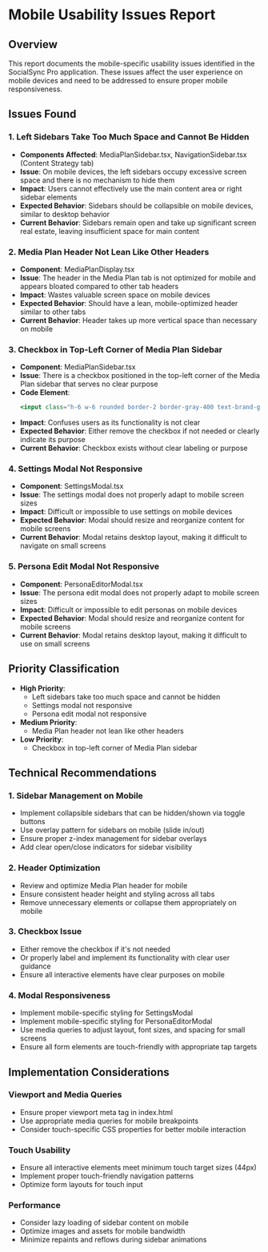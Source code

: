 # Mobile Usability Issues Report

## Overview
This report documents the mobile-specific usability issues identified in the SocialSync Pro application. These issues affect the user experience on mobile devices and need to be addressed to ensure proper mobile responsiveness.

## Issues Found

### 1. Left Sidebars Take Too Much Space and Cannot Be Hidden
- **Components Affected**: MediaPlanSidebar.tsx, NavigationSidebar.tsx (Content Strategy tab)
- **Issue**: On mobile devices, the left sidebars occupy excessive screen space and there is no mechanism to hide them
- **Impact**: Users cannot effectively use the main content area or right sidebar elements
- **Expected Behavior**: Sidebars should be collapsible on mobile devices, similar to desktop behavior
- **Current Behavior**: Sidebars remain open and take up significant screen real estate, leaving insufficient space for main content

### 2. Media Plan Header Not Lean Like Other Headers
- **Component**: MediaPlanDisplay.tsx
- **Issue**: The header in the Media Plan tab is not optimized for mobile and appears bloated compared to other tab headers
- **Impact**: Wastes valuable screen space on mobile devices
- **Expected Behavior**: Should have a lean, mobile-optimized header similar to other tabs
- **Current Behavior**: Header takes up more vertical space than necessary on mobile

### 3. Checkbox in Top-Left Corner of Media Plan Sidebar
- **Component**: MediaPlanSidebar.tsx
- **Issue**: There is a checkbox positioned in the top-left corner of the Media Plan sidebar that serves no clear purpose
- **Code Element**: 
  ```jsx
  <input class="h-6 w-6 rounded border-2 border-gray-400 text-brand-green focus:ring-brand-green" type="checkbox">
  ```
- **Impact**: Confuses users as its functionality is not clear
- **Expected Behavior**: Either remove the checkbox if not needed or clearly indicate its purpose
- **Current Behavior**: Checkbox exists without clear labeling or purpose

### 4. Settings Modal Not Responsive
- **Component**: SettingsModal.tsx
- **Issue**: The settings modal does not properly adapt to mobile screen sizes
- **Impact**: Difficult or impossible to use settings on mobile devices
- **Expected Behavior**: Modal should resize and reorganize content for mobile screens
- **Current Behavior**: Modal retains desktop layout, making it difficult to navigate on small screens

### 5. Persona Edit Modal Not Responsive
- **Component**: PersonaEditorModal.tsx
- **Issue**: The persona edit modal does not properly adapt to mobile screen sizes
- **Impact**: Difficult or impossible to edit personas on mobile devices
- **Expected Behavior**: Modal should resize and reorganize content for mobile screens
- **Current Behavior**: Modal retains desktop layout, making it difficult to use on small screens

## Priority Classification
- **High Priority**: 
  - Left sidebars take too much space and cannot be hidden
  - Settings modal not responsive
  - Persona edit modal not responsive
- **Medium Priority**: 
  - Media Plan header not lean like other headers
- **Low Priority**: 
  - Checkbox in top-left corner of Media Plan sidebar

## Technical Recommendations

### 1. Sidebar Management on Mobile
- Implement collapsible sidebars that can be hidden/shown via toggle buttons
- Use overlay pattern for sidebars on mobile (slide in/out)
- Ensure proper z-index management for sidebar overlays
- Add clear open/close indicators for sidebar visibility

### 2. Header Optimization
- Review and optimize Media Plan header for mobile
- Ensure consistent header height and styling across all tabs
- Remove unnecessary elements or collapse them appropriately on mobile

### 3. Checkbox Issue
- Either remove the checkbox if it's not needed
- Or properly label and implement its functionality with clear user guidance
- Ensure all interactive elements have clear purposes on mobile

### 4. Modal Responsiveness
- Implement mobile-specific styling for SettingsModal
- Implement mobile-specific styling for PersonaEditorModal
- Use media queries to adjust layout, font sizes, and spacing for small screens
- Ensure all form elements are touch-friendly with appropriate tap targets

## Implementation Considerations

### Viewport and Media Queries
- Ensure proper viewport meta tag in index.html
- Use appropriate media queries for mobile breakpoints
- Consider touch-specific CSS properties for better mobile interaction

### Touch Usability
- Ensure all interactive elements meet minimum touch target sizes (44px)
- Implement proper touch-friendly navigation patterns
- Optimize form layouts for touch input

### Performance
- Consider lazy loading of sidebar content on mobile
- Optimize images and assets for mobile bandwidth
- Minimize repaints and reflows during sidebar animations